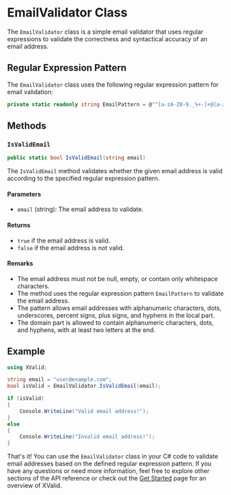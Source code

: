 # EmailValidator Class

The `EmailValidator` class is a simple email validator that uses regular expressions to validate the correctness and syntactical accuracy of an email address.

## Regular Expression Pattern

The `EmailValidator` class uses the following regular expression pattern for email validation:

```csharp
private static readonly string EmailPattern = @"^[a-zA-Z0-9._%+-]+@[a-zA-Z0-9.-]+\.[a-zA-Z]{2,}$";
```

## Methods

### `IsValidEmail`

```csharp
public static bool IsValidEmail(string email)
```

The `IsValidEmail` method validates whether the given email address is valid according to the specified regular expression pattern.

#### Parameters

- `email` (string): The email address to validate.

#### Returns

- `true` if the email address is valid.
- `false` if the email address is not valid.

#### Remarks

- The email address must not be null, empty, or contain only whitespace characters.
- The method uses the regular expression pattern `EmailPattern` to validate the email address.
- The pattern allows email addresses with alphanumeric characters, dots, underscores, percent signs, plus signs, and hyphens in the local part.
- The domain part is allowed to contain alphanumeric characters, dots, and hyphens, with at least two letters at the end.

## Example

```csharp
using XValid;

string email = "user@example.com";
bool isValid = EmailValidator.IsValidEmail(email);

if (isValid)
{
    Console.WriteLine("Valid email address!");
}
else
{
    Console.WriteLine("Invalid email address!");
}
```

That's it! You can use the `EmailValidator` class in your C# code to validate email addresses based on the defined regular expression pattern. If you have any questions or need more information, feel free to explore other sections of the API reference or check out the [Get Started](/get-started) page for an overview of XValid.
